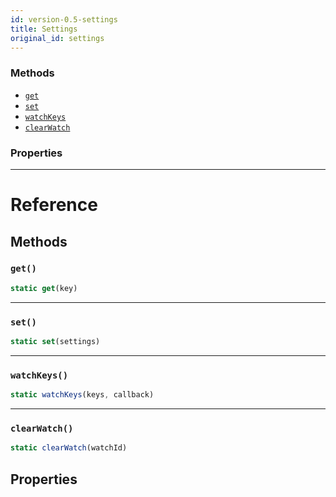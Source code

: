 ```yaml
---
id: version-0.5-settings
title: Settings
original_id: settings
---
```


### Methods

* [`get`](settings.md#get)
* [`set`](settings.md#set)
* [`watchKeys`](settings.md#watchkeys)
* [`clearWatch`](settings.md#clearwatch)

### Properties

---

# Reference

## Methods

### `get()`

```javascript
static get(key)
```

---

### `set()`

```javascript
static set(settings)
```

---

### `watchKeys()`

```javascript
static watchKeys(keys, callback)
```

---

### `clearWatch()`

```javascript
static clearWatch(watchId)
```

## Properties
